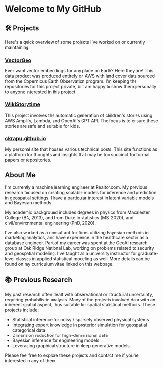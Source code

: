 # Welcome to My GitHub

## 🛠️ Projects

Here's a quick overview of some projects I've worked on or currently maintaining:

### [VectorGeo](https://louisquissetlabs.com/vectorgeo)

Ever want vector embeddings for any place on Earth? Here they are! This data product was produced entirely on AWS with land cover data sourced from the Copernicus Earth Observation program. I'm keeping the repositories for this project private, but am happy to show them personally to anyone interested in this project.

### [WikiStorytime](https://wikistorytime.com)

This project involves the automatic generation of children's stories using AWS Amplify, Lambda, and OpenAI's GPT API. The focus is to ensure these stories are safe and suitable for kids.

### [ckrapu.github.io](https://ckrapu.github.io)

My personal site that houses various technical posts. This site functions as a platform for thoughts and insights that may be too succinct for formal papers or repositories.

## About Me

I'm currently a machine learning engineer at Realtor.com. My previous research focused on creating scalable models for inference and prediction in geospatial settings. I have a particular interest in latent variable models and Bayesian methods.

My academic background includes degrees in physics from Macalester College (BA, 2013), and from Duke in statistics (MS, 2020), and civil/environmental engineering (PhD, 2020). 

I've also worked as a consultant for firms utilizing Bayesian methods in marketing analytics, and have experience in the healthcare sector as a database engineer. Part of my career was spent at the GeoAI research group at Oak Ridge National Lab, working on problems related to security and geospatial modeling. I've taught as a university instructor for graduate-level classes in applied statistical modeling as well. More details can be found on my curriculum vitae linked on this webpage.

## 📚 Previous Research

My past research often dealt with observational or structural uncertainty, requiring probabilistic analysis. Many of the projects involved data with an inherent spatial aspect, thus suitable for spatial statistical methods. These projects include:

- Statistical inference for noisy / sparsely observed physical systems
- Integrating expert knowledge in posterior simulation for geospatial categorical data
- Dimension reduction for high-dimensional data
- Bayesian inference for engineering models
- Leveraging graphical structure in deep generative models

Please feel free to explore these projects and contact me if you're interested in any of them.
